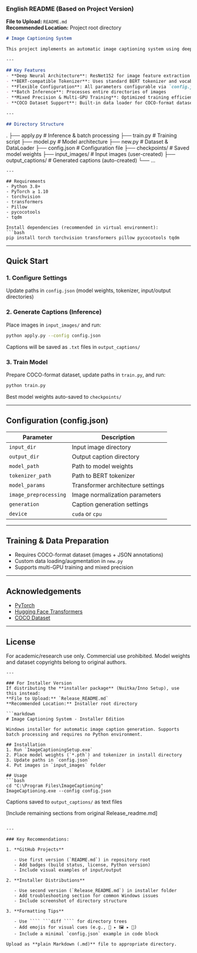### English README (Based on Project Version)

**File to Upload:** `README.md`  
**Recommended Location:** Project root directory  

```markdown
# Image Captioning System

This project implements an automatic image captioning system using deep learning. It generates natural language descriptions for input images using ResNet as the image encoder and a BERT-style Transformer as the text decoder. Supports COCO and other mainstream datasets, complete with training, inference, and batch processing capabilities for academic and practical applications.

---

## Key Features
- **Deep Neural Architecture**: ResNet152 for image feature extraction + Transformer decoder for text generation
- **BERT-compatible Tokenizer**: Uses standard BERT tokenizer and vocabulary
- **Flexible Configuration**: All parameters configurable via `config.json`
- **Batch Inference**: Processes entire directories of images
- **Mixed Precision & Multi-GPU Training**: Optimized training efficiency
- **COCO Dataset Support**: Built-in data loader for COCO-format datasets

---

## Directory Structure
```

.
├── apply.py                # Inference & batch processing
├── train.py                # Training script
├── model.py                # Model architecture
├── new.py                  # Dataset & DataLoader
├── config.json             # Configuration file
├── checkpoints/            # Saved model weights
├── input_images/           # Input images (user-created)
├── output_captions/        # Generated captions (auto-created)
└── ...

```
---

## Requirements
- Python 3.8+
- PyTorch ≥ 1.10
- torchvision
- transformers
- Pillow
- pycocotools
- tqdm

Install dependencies (recommended in virtual environment):
```bash
pip install torch torchvision transformers pillow pycocotools tqdm
```

---

## Quick Start

### 1. Configure Settings

Update paths in `config.json` (model weights, tokenizer, input/output directories)

### 2. Generate Captions (Inference)

Place images in `input_images/` and run:

```bash
python apply.py --config config.json
```

Captions will be saved as `.txt` files in `output_captions/`

### 3. Train Model

Prepare COCO-format dataset, update paths in `train.py`, and run:

```bash
python train.py
```

Best model weights auto-saved to `checkpoints/`

---

## Configuration (config.json)

| Parameter             | Description                       |
| --------------------- | --------------------------------- |
| `input_dir`           | Input image directory             |
| `output_dir`          | Output caption directory          |
| `model_path`          | Path to model weights             |
| `tokenizer_path`      | Path to BERT tokenizer            |
| `model_params`        | Transformer architecture settings |
| `image_preprocessing` | Image normalization parameters    |
| `generation`          | Caption generation settings       |
| `device`              | `cuda` or `cpu`                   |

---

## Training & Data Preparation

- Requires COCO-format dataset (images + JSON annotations)
- Custom data loading/augmentation in `new.py`
- Supports multi-GPU training and mixed precision

---

## Acknowledgements

- [PyTorch](https://pytorch.org/)
- [Hugging Face Transformers](https://huggingface.co/transformers/)
- [COCO Dataset](https://cocodataset.org/)

---

## License

For academic/research use only. Commercial use prohibited. Model weights and dataset copyrights belong to original authors.

```
---

### For Installer Version  
If distributing the **installer package** (Nuitka/Inno Setup), use this instead:  
**File to Upload:** `Release_README.md`  
**Recommended Location:** Installer root directory  

```markdown
# Image Captioning System - Installer Edition

Windows installer for automatic image caption generation. Supports batch processing and requires no Python environment.

## Installation
1. Run `ImageCaptioningSetup.exe`
2. Place model weights (`*.pth`) and tokenizer in install directory
3. Update paths in `config.json`
4. Put images in `input_images` folder

## Usage
```bash
cd "C:\Program Files\ImageCaptioning"
ImageCaptioning.exe --config config.json
```

Captions saved to `output_captions/` as text files

[Include remaining sections from original Release_readme.md]

```

---

### Key Recommendations:

1. **GitHub Projects**  
   
   - Use first version (`README.md`) in repository root
   - Add badges (build status, license, Python version)
   - Include visual examples of input/output

2. **Installer Distributions**  
   
   - Use second version (`Release_README.md`) in installer folder
   - Add troubleshooting section for common Windows issues
   - Include screenshot of directory structure

3. **Formatting Tips**  
   
   - Use ```` ```diff ```` for directory trees
   - Add emojis for visual cues (e.g., 📁 ▸ 🖼️ ▸ 📝)
   - Include a minimal `config.json` example in code block

Upload as **plain Markdown (.md)** file to appropriate directory.
